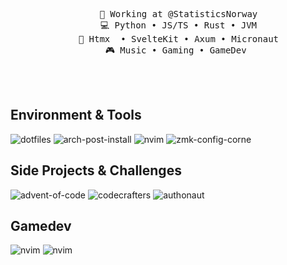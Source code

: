 <div align="center">
<pre>
    💼 Working at @StatisticsNorway
    💻 Python • JS/TS • Rust • JVM
    📖 Htmx  • SvelteKit • Axum • Micronaut
    🎮 Music • Gaming • GameDev 
</pre>
<br><br>
</div>

## Environment & Tools
![dotfiles](https://github-readme-stats.vercel.app/api/pin?username=DanielElisenberg\&repo=dotfiles\&title_color=fff\&icon_color=f9f9f9\&text_color=9f9f9f\&bg_color=151515)
![arch-post-install](https://github-readme-stats.vercel.app/api/pin?username=DanielElisenberg\&repo=arch-post-install\&title_color=fff\&icon_color=f9f9f9\&text_color=9f9f9f\&bg_color=151515)
![nvim](https://github-readme-stats.vercel.app/api/pin?username=DanielElisenberg\&repo=nvim\&title_color=fff\&icon_color=f9f9f9\&text_color=9f9f9f\&bg_color=151515)
![zmk-config-corne](https://github-readme-stats.vercel.app/api/pin?username=DanielElisenberg\&repo=zmk-config-corne\&title_color=fff\&icon_color=f9f9f9\&text_color=9f9f9f\&bg_color=151515)

## Side Projects & Challenges
![advent-of-code](https://github-readme-stats.vercel.app/api/pin?username=DanielElisenberg\&repo=advent-of-code\&title_color=fff\&icon_color=f9f9f9\&text_color=9f9f9f\&bg_color=151515)
![codecrafters](https://github-readme-stats.vercel.app/api/pin?username=DanielElisenberg\&repo=codecrafters\&title_color=fff\&icon_color=f9f9f9\&text_color=9f9f9f\&bg_color=151515)
![authonaut](https://github-readme-stats.vercel.app/api/pin?username=DanielElisenberg\&repo=authonaut\&title_color=fff\&icon_color=f9f9f9\&text_color=9f9f9f\&bg_color=151515)

## Gamedev 
![nvim](https://github-readme-stats.vercel.app/api/pin?username=DanielElisenberg\&repo=trial-by-combat\&title_color=fff\&icon_color=f9f9f9\&text_color=9f9f9f\&bg_color=151515)
![nvim](https://github-readme-stats.vercel.app/api/pin?username=leiver\&repo=KinderKaos\&title_color=fff\&icon_color=f9f9f9\&text_color=9f9f9f\&bg_color=151515)
